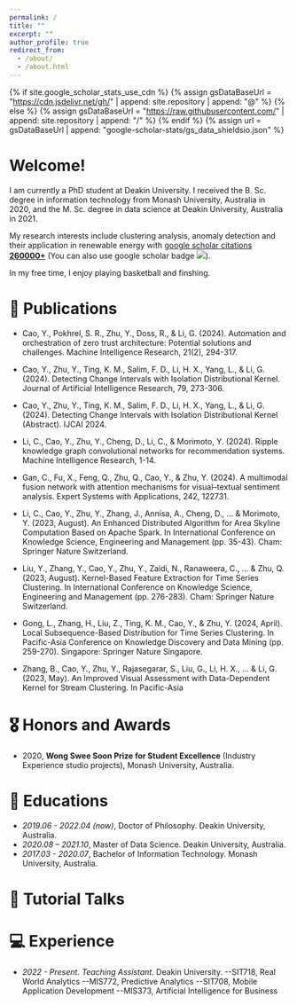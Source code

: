 ```yaml
---
permalink: /
title: ""
excerpt: ""
author_profile: true
redirect_from: 
  - /about/
  - /about.html
---
```


{% if site.google_scholar_stats_use_cdn %}
{% assign gsDataBaseUrl = "https://cdn.jsdelivr.net/gh/" | append: site.repository | append: "@" %}
{% else %}
{% assign gsDataBaseUrl = "https://raw.githubusercontent.com/" | append: site.repository | append: "/" %}
{% endif %}
{% assign url = gsDataBaseUrl | append: "google-scholar-stats/gs_data_shieldsio.json" %}

<span class='anchor' id='about-me'></span>

# Welcome!

I am currently a PhD student at Deakin University. I received the B. Sc. degree in information technology from Monash University, Australia in 2020, and the M. Sc. degree in data science at Deakin University, Australia in 2021. 

My research interests include clustering analysis, anomaly detection and their application in renewable energy with <a href='https://scholar.google.com/citations?user=user=zn19uAcAAAAJ'>google scholar citations <strong><span id='total_cit'>260000+</span></strong></a> (You can also use google scholar badge <a href='https://scholar.google.com/citations?user=user=zn19uAcAAAAJ'><img src="https://img.shields.io/endpoint?url={{ url | url_encode }}&logo=Google%20Scholar&labelColor=f6f6f6&color=9cf&style=flat&label=citations"></a>).

In my free time, I enjoy playing basketball and finshing.

<!-- # 🔥 News
- *2022.02*: &nbsp;🎉🎉 Lorem ipsum dolor sit amet, consectetur adipiscing elit. Vivamus ornare aliquet ipsum, ac tempus justo dapibus sit amet. 
- *2022.02*: &nbsp;🎉🎉 Lorem ipsum dolor sit amet, consectetur adipiscing elit. Vivamus ornare aliquet ipsum, ac tempus justo dapibus sit amet.  -->

# 📝 Publications 

- Cao, Y., Pokhrel, S. R., Zhu, Y., Doss, R., & Li, G. (2024). Automation and orchestration of zero trust architecture: Potential solutions and challenges. Machine Intelligence Research, 21(2), 294-317.

- Cao, Y., Zhu, Y., Ting, K. M., Salim, F. D., Li, H. X., Yang, L., & Li, G. (2024). Detecting Change Intervals with Isolation Distributional Kernel. Journal of Artificial Intelligence Research, 79, 273-306.

- Cao, Y., Zhu, Y., Ting, K. M., Salim, F. D., Li, H. X., Yang, L., & Li, G. (2024). Detecting Change Intervals with Isolation Distributional Kernel (Abstract). IJCAI 2024.

- Li, C., Cao, Y., Zhu, Y., Cheng, D., Li, C., & Morimoto, Y. (2024). Ripple knowledge graph convolutional networks for recommendation systems. Machine Intelligence Research, 1-14.

- Gan, C., Fu, X., Feng, Q., Zhu, Q., Cao, Y., & Zhu, Y. (2024). A multimodal fusion network with attention mechanisms for visual–textual sentiment analysis. Expert Systems with Applications, 242, 122731.

- Li, C., Cao, Y., Zhu, Y., Zhang, J., Annisa, A., Cheng, D., ... & Morimoto, Y. (2023, August). An Enhanced Distributed Algorithm for Area Skyline Computation Based on Apache Spark. In International Conference on Knowledge Science, Engineering and Management (pp. 35-43). Cham: Springer Nature Switzerland.

- Liu, Y., Zhang, Y., Cao, Y., Zhu, Y., Zaidi, N., Ranaweera, C., ... & Zhu, Q. (2023, August). Kernel-Based Feature Extraction for Time Series Clustering. In International Conference on Knowledge Science, Engineering and Management (pp. 276-283). Cham: Springer Nature Switzerland.

- Gong, L., Zhang, H., Liu, Z., Ting, K. M., Cao, Y., & Zhu, Y. (2024, April). Local Subsequence-Based Distribution for Time Series Clustering. In Pacific-Asia Conference on Knowledge Discovery and Data Mining (pp. 259-270). Singapore: Springer Nature Singapore.

- Zhang, B., Cao, Y., Zhu, Y., Rajasegarar, S., Liu, G., Li, H. X., ... & Li, G. (2023, May). An Improved Visual Assessment with Data-Dependent Kernel for Stream Clustering. In Pacific-Asia 

# 🎖 Honors and Awards
- 2020, **Wong Swee Soon Prize for Student Excellence** (Industry Experience studio projects), Monash University, Australia.

# 📖 Educations
- *2019.06 - 2022.04 (now)*, Doctor of Philosophy. Deakin University, Australia. 
- *2020.08 – 2021.10*, Master of Data Science. Deakin University, Australia.
- *2017.03 - 2020.07*, Bachelor of Information Technology. Monash University, Australia. 

# 💬 Tutorial Talks

# 💻 Experience
- *2022 - Present*. *Teaching Assistant*. Deakin University.
--SIT718, Real World Analytics
--MIS772, Predictive Analytics
--SIT708, Mobile Application Development
--MIS373, Artificial Intelligence for Business